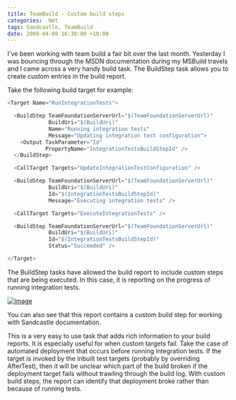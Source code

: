 ```yaml
---
title: TeamBuild - Custom build steps
categories: .Net
tags: Sandcastle, TeamBuild
date: 2009-04-08 16:30:00 +10:00
---
```


I've been working with team build a fair bit over the last month. Yesterday I was bouncing through the MSDN documentation during my MSBuild travels and I came across a very handy build task. The BuildStep task allows you to create custom entries in the build report.

Take the following build target for example:

<!--more-->

```csharp
<Target Name="RunIntegrationTests">

  <BuildStep TeamFoundationServerUrl="$(TeamFoundationServerUrl)"
             BuildUri="$(BuildUri)"
             Name="Running integration tests"
             Message="Updating integration test configuration">
    <Output TaskParameter="Id"
            PropertyName="IntegrationTestsBuildStepId" />
  </BuildStep>

  <CallTarget Targets="UpdateIntegrationTestConfiguration" />

  <BuildStep TeamFoundationServerUrl="$(TeamFoundationServerUrl)"
             BuildUri="$(BuildUri)"
             Id="$(IntegrationTestsBuildStepId)"
             Message="Executing integration tests" />

  <CallTarget Targets="ExecuteIntegrationTests" />

  <BuildStep TeamFoundationServerUrl="$(TeamFoundationServerUrl)"
             BuildUri="$(BuildUri)"
             Id="$(IntegrationTestsBuildStepId)"
             Status="Succeeded" />

</Target>
```

The BuildStep tasks have allowed the build report to include custom steps that are being executed. In this case, it is reporting on the progress of running integration tests.

[![image][1]][0]

You can also see that this report contains a custom build step for working with Sandcastle documentation. 

This is a very easy to use task that adds rich information to your build reports. It is especially useful for when custom targets fail. Take the case of automated deployment that occurs before running integration tests. If the target is invoked by the inbuilt test targets (probably by overriding AfterTest), then it will be unclear which part of the build broken if the deployment target fails without trawling through the build log. With custom build steps, the report can identify that deployment broke rather than because of running tests.

[0]: /files/WindowsLiveWriter/TeamBuildCustombuildsteps_E63E/image_2.png
[1]: /files/WindowsLiveWriter/TeamBuildCustombuildsteps_E63E/image_thumb.png
